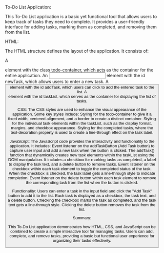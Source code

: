 
To-Do List Application:

This To-Do List application is a basic yet functional tool that allows users to keep track of tasks they need to complete. It provides a user-friendly interface for adding tasks, marking them as completed, and removing them from the list.

HTML:

The HTML structure defines the layout of the application. It consists of:

A <div> element with the class todo-container, which acts as the container for the entire application.
An <input> element with the id newTask, which allows users to enter a new task.
A <button> element with the id addTask, which users can click to add the entered task to the list.
A <div> element with the id taskList, which serves as the container for displaying the list of tasks.

CSS:
The CSS styles are used to enhance the visual appearance of the application. Some key styles include:
Styling for the todo-container to give it a fixed width, centered alignment, and a border to create a distinct container.
Styling for the individual task elements within the taskList, such as the display format, margins, and checkbox appearance.
Styling for the completed tasks, where the text-decoration property is used to create a line-through effect on the task label.

JavaScript:
The JavaScript code provides the interactivity and functionality to the application. It includes:
Event listener on the addTaskButton (Add Task button) to capture user input and add a new task when the button is clicked.
The addTask() function that dynamically creates new task elements within the taskList using the DOM manipulation. It includes a checkbox for marking tasks as completed, a label to display the task text, and a delete button to remove tasks.
Event listener on the checkbox within each task element to toggle the completed status of the task. When the checkbox is checked, the task label gets a line-through style to indicate completion.
Event listener on the delete button within each task element to remove the corresponding task from the list when the button is clicked.

Functionality:
Users can enter a task in the input field and click the "Add Task" button to add it to the list.
Each task is displayed as a checkbox, the task text, and a delete button.
Checking the checkbox marks the task as completed, and the task text gets a line-through style.
Clicking the delete button removes the task from the list.

Summary:

This To-Do List application demonstrates how HTML, CSS, and JavaScript can be combined to create a simple interactive tool for managing tasks. Users can add, complete, and remove tasks, providing a basic but functional user experience for organizing their tasks effectively.
